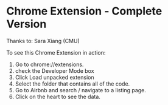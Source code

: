# Chrome Extension - Complete Version

Thanks to: Sara Xiang (CMU)

To see this Chrome Extension in action:
1. Go to chrome://extensions.
2. check the Developer Mode box
3. Click Load unpacked extension
4. Select the folder that contains all of the code.
5. Go to Airbnb and search / navigate to a listing page.
6. Click on the heart to see the data.